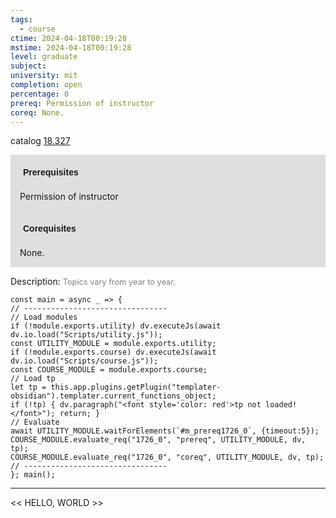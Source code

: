 ```yaml
---
tags:
  - course
ctime: 2024-04-18T00:19:28
mstime: 2024-04-18T00:19:28
level: graduate
subject: 
university: mit
completion: open
percentage: 0
prereq: Permission of instructor
coreq: None.
---
```


catalog [18.327](http://student.mit.edu/catalog/m18a.html#18.327)

<span style="display: block; padding: 15px; background-color: rgb(100, 100, 100, 0.2);"><font id="m_prereq1726_0" style="display: block; font-family: Arial, sans-serif; font-weight: bold; padding: 5px">Prerequisites</font><br><span id="prereq1726_0">Permission of instructor</span></span>
<span style="display: block; padding: 15px; background-color: rgb(100, 100, 100, 0.2);"><font id="m_coreq1726_0" style="display: block; font-family: Arial, sans-serif; font-weight: bold; padding: 5px">Corequisites</font><br><span id="coreq1726_0">None.</span></span>

<font style="">Description:</font>
<font style="color: grey; font-size: 0.8rem;">Topics vary from year to year.</font>

```dataviewjs
const main = async _ => {
// --------------------------------
// Load modules
if (!module.exports.utility) dv.executeJs(await dv.io.load("Scripts/utility.js"));
const UTILITY_MODULE = module.exports.utility;
if (!module.exports.course) dv.executeJs(await dv.io.load("Scripts/course.js"));
const COURSE_MODULE = module.exports.course;
// Load tp
let tp = this.app.plugins.getPlugin("templater-obsidian").templater.current_functions_object;
if (!tp) { dv.paragraph("<font style='color: red'>tp not loaded!</font>"); return; }
// Evaluate
await UTILITY_MODULE.waitForElements(`#m_prereq1726_0`, {timeout:5});
COURSE_MODULE.evaluate_req("1726_0", "prereq", UTILITY_MODULE, dv, tp);
COURSE_MODULE.evaluate_req("1726_0", "coreq", UTILITY_MODULE, dv, tp);
// --------------------------------
}; main();
```

---

<< HELLO, WORLD >>
